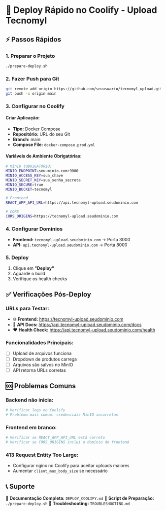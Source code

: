 # 🚀 Deploy Rápido no Coolify - Upload Tecnomyl

## ⚡ Passos Rápidos

### 1. Preparar o Projeto
```bash
./prepare-deploy.sh
```

### 2. Fazer Push para Git
```bash
git remote add origin https://github.com/seuusuario/tecnomyl_upload.git
git push -u origin main
```

### 3. Configurar no Coolify

#### Criar Aplicação:
- **Tipo:** Docker Compose
- **Repositório:** URL do seu Git
- **Branch:** main
- **Compose File:** `docker-compose.prod.yml`

#### Variáveis de Ambiente Obrigatórias:
```bash
# MinIO (OBRIGATÓRIO)
MINIO_ENDPOINT=seu-minio.com:9000
MINIO_ACCESS_KEY=sua_chave
MINIO_SECRET_KEY=sua_senha_secreta
MINIO_SECURE=true
MINIO_BUCKET=tecnomyl

# Frontend
REACT_APP_API_URL=https://api.tecnomyl-upload.seudominio.com

# CORS
CORS_ORIGINS=https://tecnomyl-upload.seudominio.com
```

### 4. Configurar Domínios
- **Frontend:** `tecnomyl-upload.seudominio.com` → Porta 3000
- **API:** `api.tecnomyl-upload.seudominio.com` → Porta 8000

### 5. Deploy
1. Clique em **"Deploy"**
2. Aguarde o build
3. Verifique os health checks

## ✅ Verificações Pós-Deploy

### URLs para Testar:
- 🌐 **Frontend:** https://tecnomyl-upload.seudominio.com
- 🔧 **API Docs:** https://api.tecnomyl-upload.seudominio.com/docs
- ❤️ **Health Check:** https://api.tecnomyl-upload.seudominio.com/health

### Funcionalidades Principais:
- [ ] Upload de arquivos funciona
- [ ] Dropdown de produtos carrega
- [ ] Arquivos são salvos no MinIO
- [ ] API retorna URLs corretas

## 🆘 Problemas Comuns

### Backend não inicia:
```bash
# Verificar logs no Coolify
# Problema mais comum: credenciais MinIO incorretas
```

### Frontend em branco:
```bash
# Verificar se REACT_APP_API_URL está correto
# Verificar se CORS_ORIGINS inclui o domínio do frontend
```

### 413 Request Entity Too Large:
- Configurar nginx no Coolify para aceitar uploads maiores
- Aumentar `client_max_body_size` se necessário

## 📞 Suporte

📖 **Documentação Completa:** `DEPLOY_COOLIFY.md`
🔧 **Script de Preparação:** `./prepare-deploy.sh`
🐛 **Troubleshooting:** `TROUBLESHOOTING.md` 